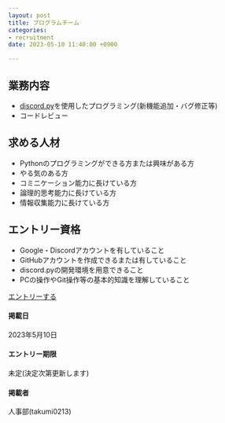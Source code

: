 ```yaml
---
layout: post
title: プログラムチーム
categories:
- recruitment
date: 2023-05-10 11:40:00 +0900

---
```

## 業務内容

- [discord.py](https://github.com/Rapptz/discord.py)を使用したプログラミング(新機能追加・バグ修正等)
- コードレビュー

## 求める人材

- Pythonのプログラミングができる方または興味がある方
- やる気のある方
- コミニケーション能力に長けている方
- 論理的思考能力に長けている方
- 情報収集能力に長けている方

## エントリー資格

- Google・Discordアカウントを有していること
- GitHubアカウントを作成できるまたは有していること
- discord.pyの開発環境を用意できること
- PCの操作やGit操作等の基本的知識を理解していること

<a class="btn-blue" href="https://forms.gle/8USPhcFE1gvRHybK6">エントリーする</a>

#### 掲載日

2023年5月10日

#### エントリー期限

未定(決定次第更新します)

#### 掲載者

人事部(takumi0213)